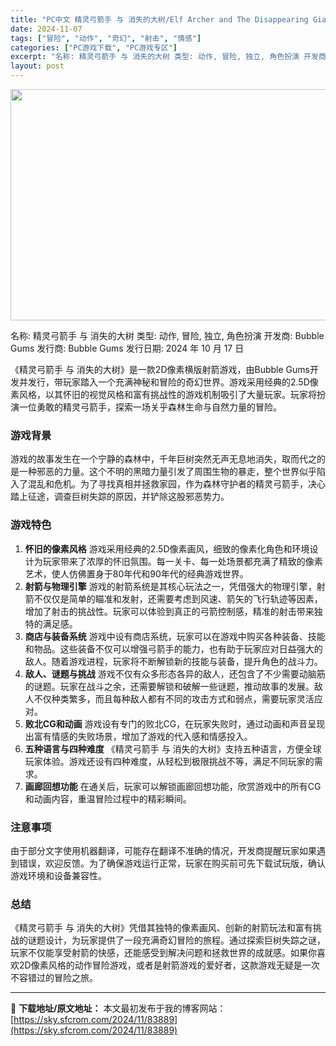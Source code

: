 ```yaml
---
title: "PC中文 精灵弓箭手 与 消失的大树/Elf Archer and The Disappearing Giant Tree 152M"
date: 2024-11-07
tags: ["冒险", "动作", "奇幻", "射击", "情感"]
categories: ["PC游戏下载", "PC游戏专区"]
excerpt: "名称: 精灵弓箭手 与 消失的大树 类型: 动作, 冒险, 独立, 角色扮演 开发商: Bubble Gums 发行商: Bubble Gums 发行日期: 2024 年 10 月 17 日 《精灵弓箭手 与 消失的大树》是一款2D像素横版射箭游戏，由Bubble Gums开发并发行，带玩家踏入一个&hellip;"
layout: post
---
```


<img class="aligncenter size-full wp-image-83890" src="https://sky.sfcrom.com/wp-content/uploads/2024/11/2024110701201221.webp" alt="" width="660" height="370" />

名称: 精灵弓箭手 与 消失的大树
类型: 动作, 冒险, 独立, 角色扮演
开发商: Bubble Gums
发行商: Bubble Gums
发行日期: 2024 年 10 月 17 日

《精灵弓箭手 与 消失的大树》是一款2D像素横版射箭游戏，由Bubble Gums开发并发行，带玩家踏入一个充满神秘和冒险的奇幻世界。游戏采用经典的2.5D像素风格，以其怀旧的视觉风格和富有挑战性的游戏机制吸引了大量玩家。玩家将扮演一位勇敢的精灵弓箭手，探索一场关乎森林生命与自然力量的冒险。
<h3>游戏背景</h3>
游戏的故事发生在一个宁静的森林中，千年巨树突然无声无息地消失，取而代之的是一种邪恶的力量。这个不明的黑暗力量引发了周围生物的暴走，整个世界似乎陷入了混乱和危机。为了寻找真相并拯救家园，作为森林守护者的精灵弓箭手，决心踏上征途，调查巨树失踪的原因，并铲除这股邪恶势力。
<h3>游戏特色</h3>
<ol>
 	<li><strong>怀旧的像素风格</strong>
游戏采用经典的2.5D像素画风，细致的像素化角色和环境设计为玩家带来了浓厚的怀旧氛围。每一关卡、每一处场景都充满了精致的像素艺术，使人仿佛置身于80年代和90年代的经典游戏世界。</li>
 	<li><strong>射箭与物理引擎</strong>
游戏的射箭系统是其核心玩法之一，凭借强大的物理引擎，射箭不仅仅是简单的瞄准和发射，还需要考虑到风速、箭矢的飞行轨迹等因素，增加了射击的挑战性。玩家可以体验到真正的弓箭控制感，精准的射击带来独特的满足感。</li>
 	<li><strong>商店与装备系统</strong>
游戏中设有商店系统，玩家可以在游戏中购买各种装备、技能和物品。这些装备不仅可以增强弓箭手的能力，也有助于玩家应对日益强大的敌人。随着游戏进程，玩家将不断解锁新的技能与装备，提升角色的战斗力。</li>
 	<li><strong>敌人、谜题与挑战</strong>
游戏不仅有众多形态各异的敌人，还包含了不少需要动脑筋的谜题。玩家在战斗之余，还需要解锁和破解一些谜题，推动故事的发展。敌人不仅种类繁多，而且每种敌人都有不同的攻击方式和弱点，需要玩家灵活应对。</li>
 	<li><strong>败北CG和动画</strong>
游戏设有专门的败北CG，在玩家失败时，通过动画和声音呈现出富有情感的失败场景，增加了游戏的代入感和情感投入。</li>
 	<li><strong>五种语言与四种难度</strong>
《精灵弓箭手 与 消失的大树》支持五种语言，方便全球玩家体验。游戏还设有四种难度，从轻松到极限挑战不等，满足不同玩家的需求。</li>
 	<li><strong>画廊回想功能</strong>
在通关后，玩家可以解锁画廊回想功能，欣赏游戏中的所有CG和动画内容，重温冒险过程中的精彩瞬间。</li>
</ol>
<h3>注意事项</h3>
由于部分文字使用机器翻译，可能存在翻译不准确的情况，开发商提醒玩家如果遇到错误，欢迎反馈。为了确保游戏运行正常，玩家在购买前可先下载试玩版，确认游戏环境和设备兼容性。
<h3>总结</h3>
《精灵弓箭手 与 消失的大树》凭借其独特的像素画风、创新的射箭玩法和富有挑战的谜题设计，为玩家提供了一段充满奇幻冒险的旅程。通过探索巨树失踪之谜，玩家不仅能享受射箭的快感，还能感受到解决问题和拯救世界的成就感。如果你喜欢2D像素风格的动作冒险游戏，或者是射箭游戏的爱好者，这款游戏无疑是一次不容错过的冒险之旅。

---
📖 **下载地址/原文地址：** 本文最初发布于我的博客网站：[https://sky.sfcrom.com/2024/11/83889](https://sky.sfcrom.com/2024/11/83889)
